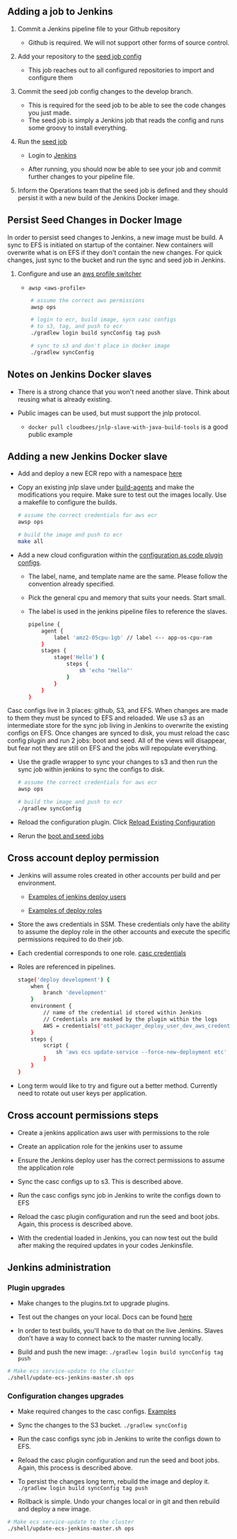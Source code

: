 ## Adding a job to Jenkins

1. Commit a Jenkins pipeline file to your Github repository

    - Github is required. We will not support other forms of source control.

2. Add your repository to the [seed job config](./jcasc/seed/config/seed.json)

    - This job reaches out to all configured repositories to import and configure them

3. Commit the seed job config changes to the develop branch.
    - This is required for the seed job to be able to see the code changes you just made.
    - The seed job is simply a Jenkins job that reads the config and runs some groovy to install everything.

4. Run the [seed job](https://jenkins.cmd-ops.warnerbros.com/view/Boot%20Seed%20Sync/job/seed/)
    - Login to [Jenkins](https://jenkins.cmd-ops.warnerbros.com)

    - After running, you should now be able to see your job and commit further changes to your pipeline file.

5. Inform the Operations team that the seed job is defined and they should persist it with a new build of the Jenkins Docker image.

## Persist Seed Changes in Docker Image

In order to persist seed changes to Jenkins, a new image must be build. A sync to EFS is initiated on startup of the container. New containers will overwrite what is on EFS if they don't contain the new changes. For quick changes, just sync to the bucket and run the sync and seed job in Jenkins.

1. Configure and use an [aws profile switcher](../../utilities/aws/profile-switcher/README.md)

    - `awsp <aws-profile>`

    ```bash
        # assume the correct aws permissions
        awsp ops 

        # login to ecr, build image, sycn casc configs 
        # to s3, tag, and push to ecr
        ./gradlew login build syncConfig tag push

        # sync to s3 and don't place in docker image
        ./gradlew syncConfig
    ```

## Notes on Jenkins Docker slaves

- There is a strong chance that you won't need another slave. Think about reusing what is already existing.

- Public images can be used, but must support the jnlp protocol.

    - `docker pull cloudbees/jnlp-slave-with-java-build-tools` is a good public example

## Adding a new Jenkins Docker slave

- Add and deploy a new ECR repo with a namespace [here](../jenkins/cf/parameters/ops.jenkins.ecr.yaml)

- Copy an existing jnlp slave under [build-agents](../jenkins/build-agents/README.md) and make the modifications you require. Make sure to test out the images locally. Use a makefile to configure the builds.

    ```bash
    # assume the correct credentials for aws ecr
    awsp ops

    # build the image and push to ecr
    make all
    ```

- Add a new cloud configuration within the [configuration as code plugin configs](../jenkins/jcasc/casc_configs/jenkins.yaml).

    - The label, name, and template name are the same. Please follow the convention already specified.

    - Pick the general cpu and memory that suits your needs. Start small.

    - The label is used in the jenkins pipeline files to reference the slaves.

        ```bash
        pipeline {
            agent { 
                label 'amz2-05cpu-1gb' // label <-- app-os-cpu-ram
            }
            stages {
                stage('Hello') {
                    steps {
                        sh 'echo "Hello"' 
                    }
                }
            }
        }
        ```

Casc configs live in 3 places: github, S3, and EFS. When changes are made to them they must be synced to EFS and reloaded. We use s3 as an intermediate store for the sync job living in Jenkins to overwrite the existing configs on EFS. Once changes are synced to disk, you must reload the casc config plugin and run 2 jobs: boot and seed. All of the views will disappear, but fear not they are still on EFS and the jobs will repopulate everything.

- Use the gradle wrapper to sync your changes to s3 and then run the sync job within jenkins to sync the configs to disk.

    ```bash
    # assume the correct credentials for aws ecr
    awsp ops

    # build the image and push to ecr
    ./gradlew syncConfig
    ```

- Reload the configuration plugin. Click [Reload Existing Configuration](https://jenkins.cmd-ops.warnerbros.com/configuration-as-code/)

- Rerun the [boot and seed jobs](https://jenkins.cmd-ops.warnerbros.com/view/Boot%20Seed%20Sync/)

## Cross account deploy permission

- Jenkins will assume roles created in other accounts per build and per environment. 

  - [Examples of jenkins deploy users](../jenkins/cf/parameters/ops.jenkins.deploy.role.yaml)

  - [Examples of deploy roles](../../ask/cf/templates/ask/ask_jenkins_deploy_role.us-east-2.yaml)

- Store the aws credentials in SSM. These credentials only have the ability to assume the deploy role in the other accounts and execute the specific permissions required to do their job.

- Each credential corresponds to one role. [casc credentials](../jenkins/jcasc/casc_configs/credentials.yaml)

- Roles are referenced in pipelines.

    ```bash
    stage('deploy development') {
        when {
            branch 'development'
        }
        environment {
            // name of the credential id stored within Jenkins
            // Credentials are masked by the plugin within the logs
            AWS = credentials('ott_packager_deploy_user_dev_aws_credentials') 
        }
        steps {
            script {
                sh 'aws ecs update-service --force-new-deployment etc'
            }
        }
    }
    ```

- Long term would like to try and figure out a better method. Currently need to rotate out user keys per application.

## Cross account permissions steps

- Create a jenkins application aws user with permissions to the role

- Create an application role for the jenkins user to assume

- Ensure the Jenkins deploy user has the correct permissions to assume the application role

- Sync the casc configs up to s3. This is described above.

- Run the casc configs sync job in Jenkins to write the configs down to EFS
  
- Reload the casc plugin configuration and run the seed and boot jobs. Again, this process is described above.

- With the credential loaded in Jenkins, you can now test out the build after making the required updates in your codes Jenkinsfile.

## Jenkins administration

### Plugin upgrades

- Make changes to the plugins.txt to upgrade plugins.

- Test out the changes on your local. Docs can be found [here](./README.md#setup-your-environment-for-local-development)

- In order to test builds, you'll have to do that on the live Jenkins. Slaves don't have a way to connect back to the master running locally. 

- Build and push the new image: `./gradlew login build syncConfig tag push`

```bash
# Make ecs service-update to the cluster
./shell/update-ecs-jenkins-master.sh ops
```

### Configuration changes upgrades

- Make required changes to the casc configs. [Examples](https://github.com/jenkinsci/configuration-as-code-plugin/tree/master/demos)

- Sync the changes to the S3 bucket. `./gradlew syncConfig`

- Run the casc configs sync job in Jenkins to write the configs down to EFS.
  
- Reload the casc plugin configuration and run the seed and boot jobs. Again, this process is described above.

- To persist the changes long term, rebuild the image and deploy it. `./gradlew login build syncConfig tag push`

- Rollback is simple. Undo your changes local or in git and then rebuild and deploy a new image.

```bash
# Make ecs service-update to the cluster
./shell/update-ecs-jenkins-master.sh ops
```